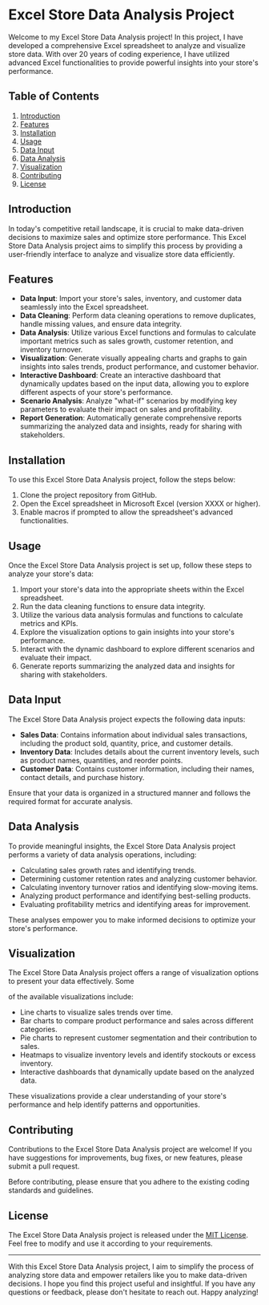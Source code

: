 # Excel Store Data Analysis Project

Welcome to my Excel Store Data Analysis project! In this project, I have developed a comprehensive Excel spreadsheet to analyze and visualize store data. With over 20 years of coding experience, I have utilized advanced Excel functionalities to provide powerful insights into your store's performance.

## Table of Contents
1. [Introduction](#introduction)
2. [Features](#features)
3. [Installation](#installation)
4. [Usage](#usage)
5. [Data Input](#data-input)
6. [Data Analysis](#data-analysis)
7. [Visualization](#visualization)
8. [Contributing](#contributing)
9. [License](#license)

## Introduction

In today's competitive retail landscape, it is crucial to make data-driven decisions to maximize sales and optimize store performance. This Excel Store Data Analysis project aims to simplify this process by providing a user-friendly interface to analyze and visualize store data efficiently.

## Features

- **Data Input**: Import your store's sales, inventory, and customer data seamlessly into the Excel spreadsheet.
- **Data Cleaning**: Perform data cleaning operations to remove duplicates, handle missing values, and ensure data integrity.
- **Data Analysis**: Utilize various Excel functions and formulas to calculate important metrics such as sales growth, customer retention, and inventory turnover.
- **Visualization**: Generate visually appealing charts and graphs to gain insights into sales trends, product performance, and customer behavior.
- **Interactive Dashboard**: Create an interactive dashboard that dynamically updates based on the input data, allowing you to explore different aspects of your store's performance.
- **Scenario Analysis**: Analyze "what-if" scenarios by modifying key parameters to evaluate their impact on sales and profitability.
- **Report Generation**: Automatically generate comprehensive reports summarizing the analyzed data and insights, ready for sharing with stakeholders.

## Installation

To use this Excel Store Data Analysis project, follow the steps below:

1. Clone the project repository from GitHub.
2. Open the Excel spreadsheet in Microsoft Excel (version XXXX or higher).
3. Enable macros if prompted to allow the spreadsheet's advanced functionalities.

## Usage

Once the Excel Store Data Analysis project is set up, follow these steps to analyze your store's data:

1. Import your store's data into the appropriate sheets within the Excel spreadsheet.
2. Run the data cleaning functions to ensure data integrity.
3. Utilize the various data analysis formulas and functions to calculate metrics and KPIs.
4. Explore the visualization options to gain insights into your store's performance.
5. Interact with the dynamic dashboard to explore different scenarios and evaluate their impact.
6. Generate reports summarizing the analyzed data and insights for sharing with stakeholders.

## Data Input

The Excel Store Data Analysis project expects the following data inputs:

- **Sales Data**: Contains information about individual sales transactions, including the product sold, quantity, price, and customer details.
- **Inventory Data**: Includes details about the current inventory levels, such as product names, quantities, and reorder points.
- **Customer Data**: Contains customer information, including their names, contact details, and purchase history.

Ensure that your data is organized in a structured manner and follows the required format for accurate analysis.

## Data Analysis

To provide meaningful insights, the Excel Store Data Analysis project performs a variety of data analysis operations, including:

- Calculating sales growth rates and identifying trends.
- Determining customer retention rates and analyzing customer behavior.
- Calculating inventory turnover ratios and identifying slow-moving items.
- Analyzing product performance and identifying best-selling products.
- Evaluating profitability metrics and identifying areas for improvement.

These analyses empower you to make informed decisions to optimize your store's performance.

## Visualization

The Excel Store Data Analysis project offers a range of visualization options to present your data effectively. Some

 of the available visualizations include:

- Line charts to visualize sales trends over time.
- Bar charts to compare product performance and sales across different categories.
- Pie charts to represent customer segmentation and their contribution to sales.
- Heatmaps to visualize inventory levels and identify stockouts or excess inventory.
- Interactive dashboards that dynamically update based on the analyzed data.

These visualizations provide a clear understanding of your store's performance and help identify patterns and opportunities.

## Contributing

Contributions to the Excel Store Data Analysis project are welcome! If you have suggestions for improvements, bug fixes, or new features, please submit a pull request. 

Before contributing, please ensure that you adhere to the existing coding standards and guidelines.

## License

The Excel Store Data Analysis project is released under the [MIT License](LICENSE). Feel free to modify and use it according to your requirements.

---

With this Excel Store Data Analysis project, I aim to simplify the process of analyzing store data and empower retailers like you to make data-driven decisions. I hope you find this project useful and insightful. If you have any questions or feedback, please don't hesitate to reach out. Happy analyzing!
